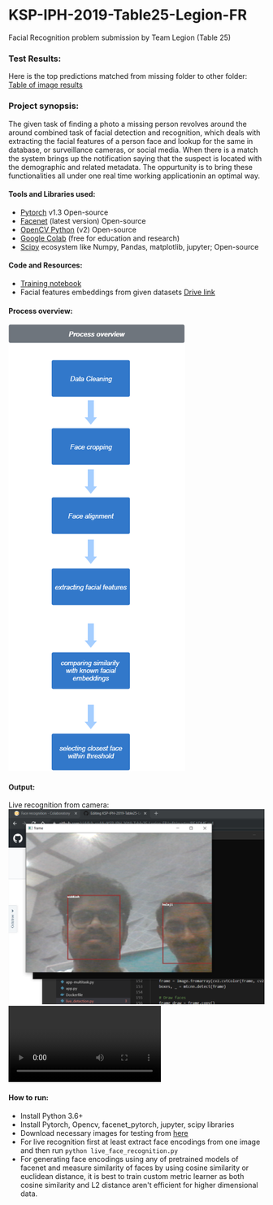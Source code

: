 # KSP-IPH-2019-Table25-Legion-FR
Facial Recognition problem submission by Team Legion (Table 25)

### Test Results:
Here is the top predictions matched from missing folder to other folder: [Table of image results](Test_Results.csv)

### Project synopsis:

The given task of finding a photo a missing person revolves around the around combined task of facial detection and recognition, which deals with extracting the facial features of a person face and lookup for the same in database, or surveillance cameras, or social media.
When there is a match the system brings up the notification saying that the suspect is located with the demographic and related metadata.
The oppurtunity is to bring these functionalities all under one real time working applicationin an optimal way.

#### Tools and Libraries used:
 - [Pytorch](https://pytorch.org/)  v1.3 Open-source 
 - [Facenet](https://github.com/timesler/facenet-pytorch) (latest version) Open-source
 - [OpenCV Python](https://github.com/skvark/opencv-python) (v2) Open-source
 - [Google Colab](https://github.com/googlecolab) (free for education and research)
 - [Scipy](https://www.scipy.org/) ecosystem like Numpy, Pandas, matplotlib, jupyter; Open-source
 
 #### Code and Resources:
  - [Training notebook](https://github.com/siddish-reddy/KSP-IPH-2019-Table25-Legion-FR/blob/master/Face_recognition.ipynb) 
  - Facial features embeddings from given datasets [Drive link](https://drive.google.com/open?id=1WL2eP_K-6XhAp2_PL4dslpmbzBcp_YV4)
  
#### Process overview:
 ![process](face-recognition-process.png)

#### Output:
 Live recognition from camera:
 ![screenshot](Screenshot17112019140722.png)
 ![video](Face%20recognition%20-%20Colaboratory%20-%20Google%20Chrome%202019-11-17%2015-00-15_Trim.mp4)
 
 #### How to run:
 - Install Python 3.6+
 - Install Pytorch, Opencv, facenet_pytorch, jupyter, scipy libraries
 - Download necessary images for testing from [here](https://drive.google.com/open?id=1SfISeJ8nlAqX5mfytQrfV6f7_4GcJH23)
 - For live recognition first at least extract face encodings from one image and then run `python live_face_recognition.py`
 - For generating face encodings using any of pretrained models of facenet and measure similarity of faces by using cosine similarity or euclidean distance, it is best to train custom metric learner as both cosine similarity and L2 distance aren't efficient for higher dimensional data.
 
